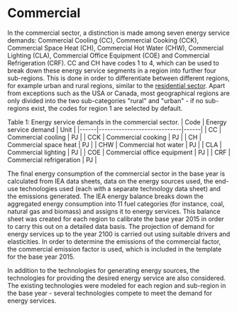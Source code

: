 # Commercial

In the commercial sector, a distinction is made among seven energy service demands: Commercial Cooling (CC), Commercial Cooking (CCK), Commercial Space Heat (CH), Commercial Hot Water (CHW), Commercial Lighting (CLA), Commercial Office Equipment (COE) and Commercial Refrigeration (CRF). CC and CH have codes 1 to 4, which can be used to break down these energy service segments in a region into further four sub-regions. This is done in order to differentiate between different regions, for example urban and rural regions, similar to the [residential sector](residential.md). Apart from exceptions such as the USA or Canada, most geographical regions are only divided into the two sub-categories "rural" and "urban" - if no sub-regions exist, the codes for region 1 are selected by default. 

Table 1: Energy service demands in the commercial sector.
| Code | Energy service demand       | Unit |
|------|-----------------------------|------|
| CC   | Commercial cooling          | PJ   |
| CCK  | Commercial cooking          | PJ   |
| CH   | Commercial space heat       | PJ   |
| CHW  | Commercial hot water        | PJ   |
| CLA  | Commercial lighting         | PJ   |
| COE  | Commercial office equipment | PJ   |
| CRF  | Commercial refrigeration    | PJ   |

The final energy consumption of the commercial sector in the base year is calculated from IEA data sheets, data on the energy sources used, the end-use technologies used (each with a separate technology data sheet) and the emissions generated. The IEA energy balance breaks down the aggregated energy consumption into 11 fuel categories (for instance, coal, natural gas and biomass) and assigns it to energy services. This balance sheet was created for each region to calibrate the base year 2015 in order to carry this out on a detailed data basis. The projection of demand for energy services up to the year 2100 is carried out using suitable drivers and elasticities. In order to determine the emissions of the commercial factor, the commercial emission factor is used, which is included in the template for the base year 2015.

In addition to the technologies for generating energy sources, the technologies for providing the desired energy service are also considered. The existing technologies were modeled for each region and sub-region in the base year - several technologies compete to meet the demand for energy services. 
